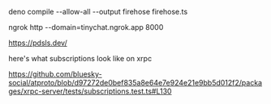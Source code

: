 deno compile --allow-all --output firehose firehose.ts

ngrok http --domain=tinychat.ngrok.app 8000

https://pdsls.dev/

here's what subscriptions look like on xrpc

https://github.com/bluesky-social/atproto/blob/d97272de0bef835a8e64e7e924e21e9bb5d012f2/packages/xrpc-server/tests/subscriptions.test.ts#L130

